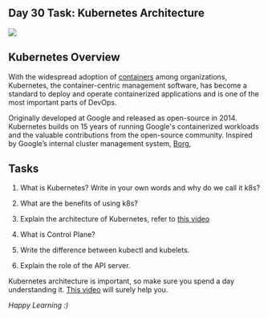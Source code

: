 
## Day 30 Task: Kubernetes Architecture

  

<p ><img   src="https://kubernetes.io/images/kubernetes-horizontal-color.png"  /></p>

  

## Kubernetes Overview

With the widespread adoption of [containers](https://cloud.google.com/containers) among organizations, Kubernetes, the container-centric management software, has become a standard to deploy and operate containerized applications and is one of the most important parts of DevOps. 

Originally developed at Google and released as open-source in 2014. Kubernetes builds on 15 years of running Google's containerized workloads and the valuable contributions from the open-source community. Inspired by Google’s internal cluster management system, [Borg](https://research.google.com/pubs/pub43438.html), 


## Tasks

  

1. What is Kubernetes? Write in your own words and why do we call it k8s?

2. What are the benefits of using k8s?

3. Explain the architecture of Kubernetes, refer to [this video](https://youtu.be/FqfoDUhzyDo)

4. What is Control Plane?

5. Write the difference between kubectl and kubelets.

6. Explain the role of the API server.

Kubernetes architecture is important, so make sure you spend a day understanding it. [This video](https://youtu.be/FqfoDUhzyDo) will surely help you.

  

*Happy Learning :)*